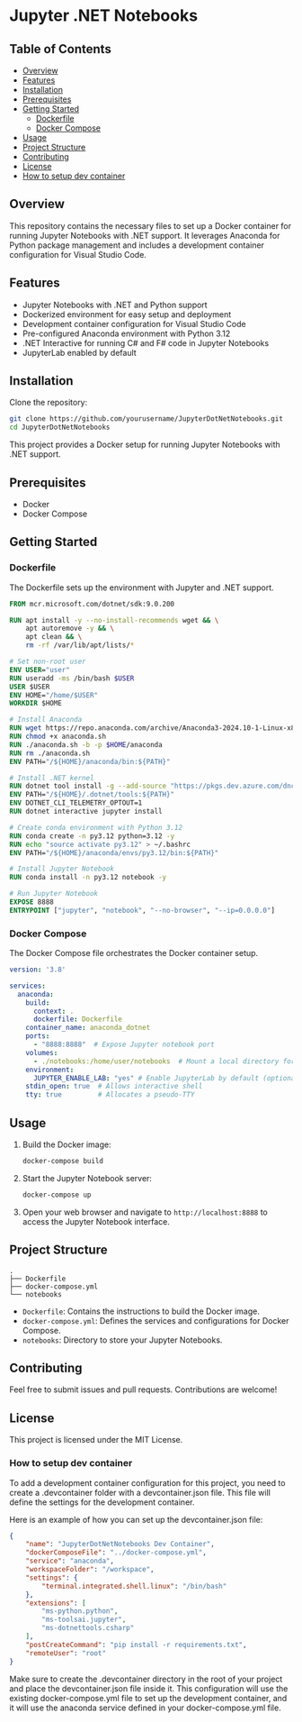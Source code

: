 # Jupyter .NET Notebooks
## Table of Contents

- [Overview](#overview)
- [Features](#features)
- [Installation](#installation)
- [Prerequisites](#prerequisites)
- [Getting Started](#getting-started)
  - [Dockerfile](#dockerfile)
  - [Docker Compose](#docker-compose)
- [Usage](#usage)
- [Project Structure](#project-structure)
- [Contributing](#contributing)
- [License](#license)
- [How to setup dev container](#how-to-setup-dev-container)

## Overview

This repository contains the necessary files to set up a Docker container for running Jupyter Notebooks with .NET support. It leverages Anaconda for Python package management and includes a development container configuration for Visual Studio Code.

## Features

- Jupyter Notebooks with .NET and Python support
- Dockerized environment for easy setup and deployment
- Development container configuration for Visual Studio Code
- Pre-configured Anaconda environment with Python 3.12
- .NET Interactive for running C# and F# code in Jupyter Notebooks
- JupyterLab enabled by default

## Installation

Clone the repository:

```sh
git clone https://github.com/yourusername/JupyterDotNetNotebooks.git
cd JupyterDotNetNotebooks
```
This project provides a Docker setup for running Jupyter Notebooks with .NET support.

## Prerequisites

- Docker
- Docker Compose

## Getting Started

### Dockerfile

The Dockerfile sets up the environment with Jupyter and .NET support.

```dockerfile
FROM mcr.microsoft.com/dotnet/sdk:9.0.200

RUN apt install -y --no-install-recommends wget && \
    apt autoremove -y && \
    apt clean && \
    rm -rf /var/lib/apt/lists/*

# Set non-root user
ENV USER="user"
RUN useradd -ms /bin/bash $USER
USER $USER 
ENV HOME="/home/$USER"
WORKDIR $HOME

# Install Anaconda
RUN wget https://repo.anaconda.com/archive/Anaconda3-2024.10-1-Linux-x86_64.sh -O anaconda.sh
RUN chmod +x anaconda.sh
RUN ./anaconda.sh -b -p $HOME/anaconda
RUN rm ./anaconda.sh
ENV PATH="/${HOME}/anaconda/bin:${PATH}"

# Install .NET kernel
RUN dotnet tool install -g --add-source "https://pkgs.dev.azure.com/dnceng/public/_packaging/dotnet-tools/nuget/v3/index.json" Microsoft.dotnet-interactive
ENV PATH="/${HOME}/.dotnet/tools:${PATH}"
ENV DOTNET_CLI_TELEMETRY_OPTOUT=1
RUN dotnet interactive jupyter install

# Create conda environment with Python 3.12
RUN conda create -n py3.12 python=3.12 -y
RUN echo "source activate py3.12" > ~/.bashrc
ENV PATH="/${HOME}/anaconda/envs/py3.12/bin:${PATH}"

# Install Jupyter Notebook
RUN conda install -n py3.12 notebook -y

# Run Jupyter Notebook
EXPOSE 8888
ENTRYPOINT ["jupyter", "notebook", "--no-browser", "--ip=0.0.0.0"]
```

### Docker Compose

The Docker Compose file orchestrates the Docker container setup.

```yaml
version: '3.8'

services:
  anaconda:
    build:
      context: .
      dockerfile: Dockerfile
    container_name: anaconda_dotnet
    ports:
      - "8888:8888"  # Expose Jupyter notebook port
    volumes:
      - ./notebooks:/home/user/notebooks  # Mount a local directory for notebooks
    environment:
      JUPYTER_ENABLE_LAB: "yes" # Enable JupyterLab by default (optional)
    stdin_open: true  # Allows interactive shell
    tty: true         # Allocates a pseudo-TTY
```

## Usage

1. Build the Docker image:

    ```sh
    docker-compose build
    ```

2. Start the Jupyter Notebook server:

    ```sh
    docker-compose up
    ```

3. Open your web browser and navigate to `http://localhost:8888` to access the Jupyter Notebook interface.

## Project Structure

```
.
├── Dockerfile
├── docker-compose.yml
└── notebooks
```

- `Dockerfile`: Contains the instructions to build the Docker image.
- `docker-compose.yml`: Defines the services and configurations for Docker Compose.
- `notebooks`: Directory to store your Jupyter Notebooks.

## Contributing

Feel free to submit issues and pull requests. Contributions are welcome!

## License

This project is licensed under the MIT License.

### How to setup dev container

To add a development container configuration for this project, you need to create a .devcontainer folder with a devcontainer.json file. This file will define the settings for the development container.

Here is an example of how you can set up the devcontainer.json file:

```json
{
    "name": "JupyterDotNetNotebooks Dev Container",
    "dockerComposeFile": "../docker-compose.yml",
    "service": "anaconda",
    "workspaceFolder": "/workspace",
    "settings": {
        "terminal.integrated.shell.linux": "/bin/bash"
    },
    "extensions": [
        "ms-python.python",
        "ms-toolsai.jupyter",
        "ms-dotnettools.csharp"
    ],
    "postCreateCommand": "pip install -r requirements.txt",
    "remoteUser": "root"
}
```

Make sure to create the .devcontainer directory in the root of your project and place the devcontainer.json file inside it. This configuration will use the existing docker-compose.yml file to set up the development container, and it will use the anaconda service defined in your docker-compose.yml file.